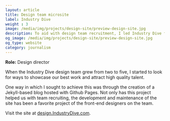 ```yaml
---
layout: article
title: Design team microsite
label: Industry Dive
weight : 3
image: /media/img/projects/design-site/preview-design-site.jpg
description: To aid with design team recruitment, I led Industry Dive front-end designers in the creation of a Jekyll-based microsite hosted with Github Pages
og_image: /media/img/projects/design-site/preview-design-site.jpg
og_type: website
category: journalism
---
```


**Role:** Design director

When the Industry Dive design team grew from two to five, I started to look for ways to showcase our best work and attract high quality talent. 

One way in which I sought to achieve this was through the creation of a Jekyll-based blog hosted with Github Pages. Not only has this project helped us with team recruiting, the development and maintenance of the site has been a favorite project of the front-end designers on the team.

Visit the site at <a href="https://design.industrydive.com/">design.IndustryDive.com</a>.